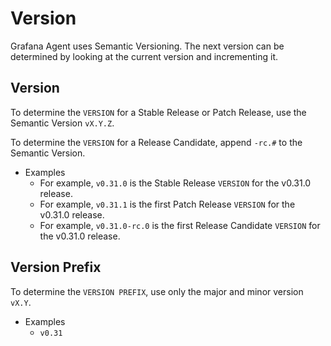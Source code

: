 # Version

Grafana Agent uses Semantic Versioning. The next version can be determined
by looking at the current version and incrementing it.

## Version

To determine the `VERSION` for a Stable Release or Patch Release, use the Semantic Version `vX.Y.Z`.

To determine the `VERSION` for a Release Candidate, append `-rc.#` to the Semantic Version.

- Examples
  - For example, `v0.31.0` is the Stable Release `VERSION` for the v0.31.0 release.
  - For example, `v0.31.1` is the first Patch Release `VERSION` for the v0.31.0 release.  
  - For example, `v0.31.0-rc.0` is the first Release Candidate `VERSION` for the v0.31.0 release.

## Version Prefix

To determine the `VERSION PREFIX`, use only the major and minor version `vX.Y`.

- Examples
  - `v0.31`
